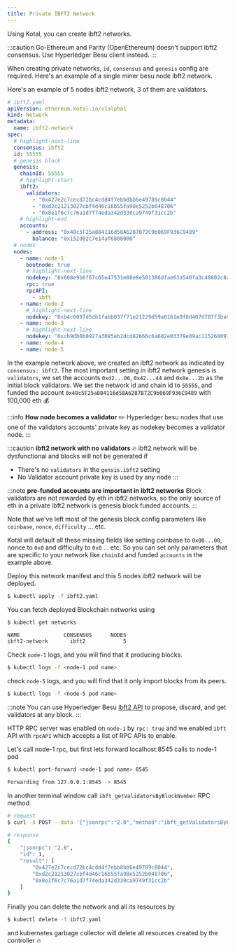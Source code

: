 ```yaml
---
title: Private IBFT2 Network
---
```


Using Kotal, you can create ibft2 networks.

:::caution
Go-Ethereum and Parity (OpenEthereum) doesn't support ibft2 consensus. Use Hyperledger Besu client instead.
:::

When creating private networks, `id`, `consensus` and `genesis` config are required. Here's an example of a single miner besu node ibft2 network.

Here's an example of 5 nodes ibft2 network, 3 of them are validators.

```yaml
# ibft2.yaml
apiVersion: ethereum.kotal.io/v1alpha1
kind: Network
metadata:
  name: ibft2-network
spec:
  # highlight-next-line
  consensus: ibft2
  id: 55555
  # genesis block
  genesis:
    chainId: 55555
    # highlight-start
    ibft2:
      validators:
        - "0x427e2c7cecd72bc4cdd4f7ebb8bb6e49789c8044"
        - "0xd2c21213027cbf4d46c16b55fa98e5252b048706"
        - "0x8e1f6c7c76a1d7f74eda342d330ca9749f31cc2b"
    # highlight-end
    accounts:
      - address: "0x48c5F25a884116d58A6287B72C9b069F936C9489"
        balance: "0x152d02c7e14af6800000"
  # nodes
  nodes:
    - name: node-1
      bootnode: true
      # highlight-next-line
      nodekey: "0x608e9b6f67c65e47531e08e8e501386dfae63a540fa3c48802c8aad854510b4e"
      rpc: true
      rpcAPI:
        - ibft
    - name: node-2
      # highlight-next-line
      nodekey: "0xb4c6097d5db1fabb037f71e21229d59a0161e0f8d407d787f3ba92f25bd39eaf"
    - name: node-3
      # highlight-next-line
      nodekey: "0xcb9db0b0927a3095eb2dcd82666c6a602e03379e09ac115260091cb68ca5b075"
    - name: node-4
    - name: node-5
```

In the example network above, we created an ibft2 network as indicated by `consensus: ibft2`. The most important setting in ibft2 network genesis is `validators`, we set the accounts `0xd2...06`, `0x42...44` and `0x8e...2b` as the initial block validators. We set the network id and chain id to `55555`, and funded the account `0x48c5F25a884116d58A6287B72C9b069F936C9489` with 100,000 eth :moneybag:

:::info **How node becomes a validator** :pencil2:
Hyperledger besu nodes that use one of the validators accounts' private key as nodekey becomes a validator node.
:::

:::caution **ibft2 network with no validators** :fire:
ibft2 network will be dysfunctional and blocks will not be generated if
* There's no `validators` in the `gensis.ibft2` setting
* No Validator account private key is used by any node
:::

:::note **pre-funded accounts are important in ibft2 networks**
Block validators are not rewarded by eth in ibft2 networks, so the only source of eth in a private ibft2 network is genesis block funded accounts.
:::

Note that we've left most of the genesis block config parameters like `coinbase`, `nonce`, `difficulty` ... etc. 

Kotal will default all these missing fields like setting coinbase to `0x00...00`, nonce to `0x0` and difficulty to `0x0` ... etc. So you can set only parameters that are specific to your network like `chainId` and funded `accounts` in the example above.

Deploy this network manifest and this 5 nodes ibft2 network will be deployed.

```bash
$ kubectl apply -f ibft2.yaml
```

You can fetch deployed Blockchain networks using 

```bash
$ kubectl get networks

NAME              CONSENSUS      NODES
ibft2-network       ibft2            5
```

Check `node-1` logs, and you will find that it producing blocks.

```bash
$ kubectl logs -f <node-1 pod name>
```

check `node-5` logs, and you will find that it only import blocks from its peers.

```bash
$ kubectl logs -f <node-5 pod name>
```

:::note
You can use Hyperledger Besu [ibft2 API](https://besu.hyperledger.org/en/stable/Reference/API-Methods/#ibft-20-methods) to propose, discard, and get validators at any block.
:::

HTTP RPC server was enabled on `node-1` by `rpc: true` and we enabled `ibft` API with `rpcAPI` which accepts a list of RPC APIs to enable.

Let's call node-1 rpc, but first lets forward localhost:8545 calls to node-1 pod

```bash
$ kubectl port-forward <node-1 pod name> 8545

Forwarding from 127.0.0.1:8545 -> 8545
```

In another terminal window call `ibft_getValidatorsByBlockNumber` RPC method

```bash
# request
$ curl -X POST --data '{"jsonrpc":"2.0","method":"ibft_getValidatorsByBlockNumber","params":["latest"], "id":1}' http://127.0.0.1:8545

# response
{
    "jsonrpc": "2.0",
    "id": 1,
    "result": [
        "0x427e2c7cecd72bc4cdd4f7ebb8bb6e49789c8044",
        "0xd2c21213027cbf4d46c16b55fa98e5252b048706",
        "0x8e1f6c7c76a1d7f74eda342d330ca9749f31cc2b"
    ]
}
```

Finally you can delete the network and all its resources by

```bash
$ kubectl delete -f ibft2.yaml
```

and kubernetes garbage collector will delete all resources created by the controller :fire: